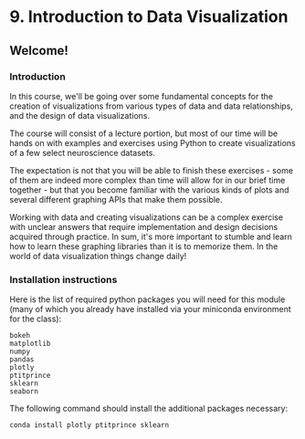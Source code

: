 # 9. Introduction to Data Visualization

## Welcome!

### Introduction

In this course, we'll be going over some fundamental concepts for the creation of visualizations from various types of data and data relationships, and the design of data visualizations.

The course will consist of a lecture portion, but most of our time will be hands on with examples and exercises using Python to create visualizations of a few select neuroscience datasets.

The expectation is not that you will be able to finish these exercises - some of them are indeed more complex than time will allow for in our brief time together - but that you become familiar with the various kinds of plots and several different graphing APIs that make them possible.

Working with data and creating visualizations can be a complex exercise with unclear answers that require implementation and design decisions acquired through practice. In sum, it's more important to stumble and learn how to learn these graphing libraries than it is to memorize them. In the world of data visualization things change daily!

### Installation instructions

Here is the list of required python packages you will need for this module (many of which you already have installed via your miniconda environment for the class):

```
bokeh
matplotlib
numpy
pandas
plotly
ptitprince
sklearn
seaborn
```

The following command should install the additional packages necessary:

```
conda install plotly ptitprince sklearn
```
